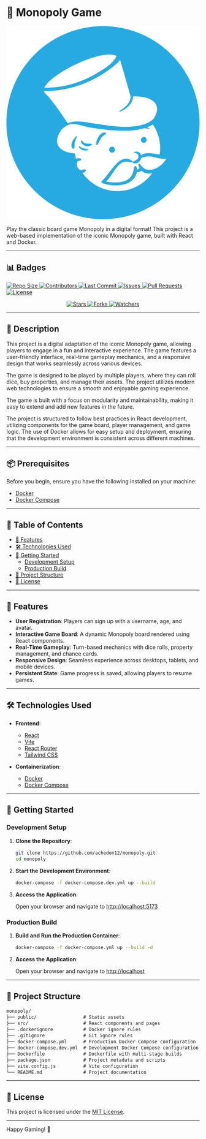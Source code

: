 # 🎲 Monopoly Game

![Monopoly Logo](public/icon.png)

Play the classic board game Monopoly in a digital format! This project is a web-based implementation of the iconic Monopoly game, built with React and Docker.

---

## 📊 Badges

<p>
  <a href="https://github.com/achedon12/monopoly">
    <img src="https://img.shields.io/github/repo-size/achedon12/monopoly?style=for-the-badge" alt="Repo Size">
  </a>
  <a href="https://github.com/achedon12/monopoly/graphs/contributors">
    <img src="https://img.shields.io/github/contributors/achedon12/monopoly?style=for-the-badge" alt="Contributors">
  </a>
  <a href="https://github.com/achedon12/monopoly/commits/main">
    <img src="https://img.shields.io/github/last-commit/achedon12/monopoly?style=for-the-badge" alt="Last Commit">
  </a>
  <a href="https://github.com/achedon12/monopoly/issues">
    <img src="https://img.shields.io/github/issues/achedon12/monopoly?style=for-the-badge" alt="Issues">
  </a>
  <a href="https://github.com/achedon12/monopoly/pulls">
    <img src="https://img.shields.io/github/issues-pr/achedon12/monopoly?style=for-the-badge" alt="Pull Requests">
  </a>
  <a href="https://github.com/achedon12/monopoly/blob/main/LICENSE">
    <img src="https://img.shields.io/github/license/achedon12/monopoly?style=for-the-badge" alt="License">
  </a>
</p>

<p align="center">
  <a href="https://github.com/achedon12/monopoly/stargazers">
    <img src="https://img.shields.io/github/stars/achedon12/monopoly?style=social" alt="Stars">
  </a>
  <a href="https://github.com/achedon12/monopoly/network/members">
    <img src="https://img.shields.io/github/forks/achedon12/monopoly?style=social" alt="Forks">
  </a>
  <a href="https://github.com/achedon12/monopoly/watchers">
    <img src="https://img.shields.io/github/watchers/achedon12/monopoly?style=social" alt="Watchers">
  </a>
</p>

---

## 📜 Description

This project is a digital adaptation of the iconic Monopoly game, allowing players to engage in a fun and interactive experience. The game features a user-friendly interface, real-time gameplay mechanics, and a responsive design that works seamlessly across various devices.

The game is designed to be played by multiple players, where they can roll dice, buy properties, and manage their assets. The project utilizes modern web technologies to ensure a smooth and enjoyable gaming experience.

The game is built with a focus on modularity and maintainability, making it easy to extend and add new features in the future.

The project is structured to follow best practices in React development, utilizing components for the game board, player management, and game logic. The use of Docker allows for easy setup and deployment, ensuring that the development environment is consistent across different machines.

---

## 📦 Prerequisites

Before you begin, ensure you have the following installed on your machine:

- [Docker](https://www.docker.com/get-started)
- [Docker Compose](https://docs.docker.com/compose/install/)

---

## 📌 Table of Contents

- [🎯 Features](#-features)
- [🛠️ Technologies Used](#-technologies-used)
- [🚀 Getting Started](#-getting-started)
    - [Development Setup](#development-setup)
    - [Production Build](#production-build)
- [📁 Project Structure](#-project-structure)
- [📄 License](#-license)

---

## 🎯 Features

- **User Registration**: Players can sign up with a username, age, and avatar.
- **Interactive Game Board**: A dynamic Monopoly board rendered using React components.
- **Real-Time Gameplay**: Turn-based mechanics with dice rolls, property management, and chance cards.
- **Responsive Design**: Seamless experience across desktops, tablets, and mobile devices.
- **Persistent State**: Game progress is saved, allowing players to resume games.

---

## 🛠️ Technologies Used

- **Frontend**:
    - [React](https://reactjs.org/)
    - [Vite](https://vitejs.dev/)
    - [React Router](https://reactrouter.com/)
    - [Tailwind CSS](https://tailwindcss.com/)

- **Containerization**:
    - [Docker](https://www.docker.com/)
    - [Docker Compose](https://docs.docker.com/compose/)

---

## 🚀 Getting Started

### Development Setup

1. **Clone the Repository**:

   ```bash
   git clone https://github.com/achedon12/monopoly.git
   cd monopoly
   ```

2. **Start the Development Environment**:

   ```bash
   docker-compose -f docker-compose.dev.yml up --build
   ```

3. **Access the Application**:

   Open your browser and navigate to [http://localhost:5173](http://localhost:5173)

### Production Build

1. **Build and Run the Production Container**:

   ```bash
   docker-compose -f docker-compose.yml up --build -d
   ```

2. **Access the Application**:

   Open your browser and navigate to [http://localhost](http://localhost)

---

## 📁 Project Structure

```
monopoly/
├── public/                 # Static assets
├── src/                    # React components and pages
├── .dockerignore           # Docker ignore rules
├── .gitignore              # Git ignore rules
├── docker-compose.yml      # Production Docker Compose configuration
├── docker-compose.dev.yml  # Development Docker Compose configuration
├── Dockerfile              # Dockerfile with multi-stage builds
├── package.json            # Project metadata and scripts
├── vite.config.js          # Vite configuration
└── README.md               # Project documentation
```

---

## 📄 License

This project is licensed under the [MIT License](LICENSE).

---

Happy Gaming! 🎉
